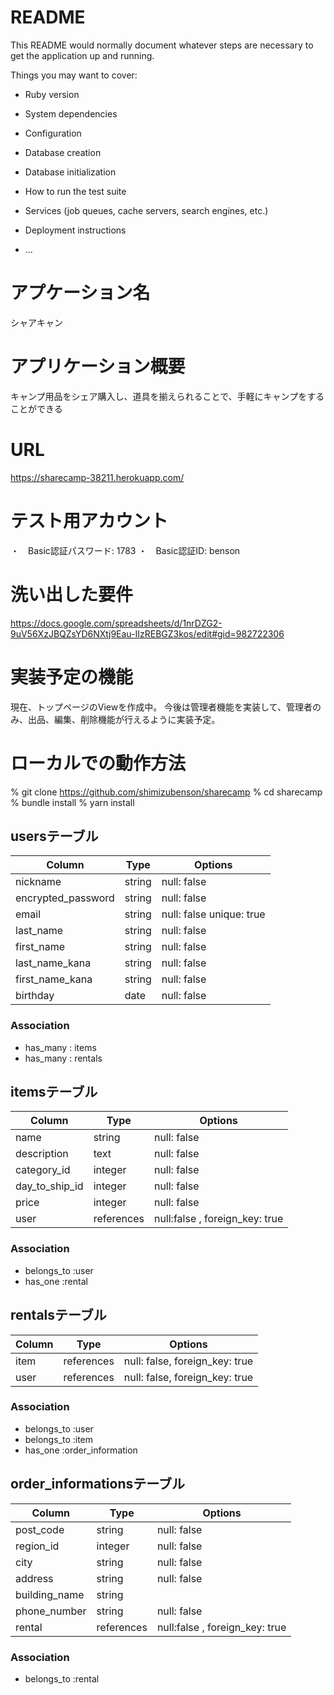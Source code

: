 # README

This README would normally document whatever steps are necessary to get the
application up and running.

Things you may want to cover:

* Ruby version

* System dependencies

* Configuration

* Database creation

* Database initialization

* How to run the test suite

* Services (job queues, cache servers, search engines, etc.)

* Deployment instructions

* ...

# アプケーション名

シャアキャン

# アプリケーション概要

キャンプ用品をシェア購入し、道具を揃えられることで、手軽にキャンプをすることができる

# URL

https://sharecamp-38211.herokuapp.com/


# テスト用アカウント

・　Basic認証パスワード: 1783
・　Basic認証ID: benson

# 洗い出した要件

https://docs.google.com/spreadsheets/d/1nrDZG2-9uV56XzJBQZsYD6NXtj9Eau-IIzREBGZ3kos/edit#gid=982722306


# 実装予定の機能

現在、トップページのViewを作成中。
今後は管理者機能を実装して、管理者のみ、出品、編集、削除機能が行えるように実装予定。

# ローカルでの動作方法

% git clone https://github.com/shimizubenson/sharecamp
% cd sharecamp
% bundle install
% yarn install

## usersテーブル

| Column             | Type   | Options                 |
| ------------------ | ------ | -----------             |
| nickname           | string | null: false             |
| encrypted_password | string | null: false             |
| email              | string | null: false unique: true|
| last_name          | string | null: false             |
| first_name         | string | null: false             |
| last_name_kana     | string | null: false             |
| first_name_kana    | string | null: false             |
| birthday           | date   | null: false             |


### Association

- has_many : items
- has_many : rentals

## itemsテーブル

| Column        | Type      | Options                      |
| ----------    | --------- | ---------------------------- |
| name          | string    | null: false                  |
| description   | text      | null: false                  |
| category_id   | integer   | null: false                  |
| day_to_ship_id| integer   | null: false                  |
| price         | integer   | null: false                  |
| user          | references|null:false , foreign_key: true|

### Association

- belongs_to :user
- has_one :rental

## rentalsテーブル

| Column     | Type      | Options                      |
| ---------- | --------- | ---------------------------- |
| item       | references|null: false, foreign_key: true|
| user       | references|null: false, foreign_key: true|

### Association

- belongs_to :user
- belongs_to :item
- has_one :order_information


## order_informationsテーブル

| Column        | Type      | Options                      |
| ----------    | --------- | ---------------------------- |
| post_code     | string    | null: false                  |
| region_id     | integer   | null: false                  |
| city          | string    | null: false                  |
| address       | string    | null: false                  |
| building_name | string    |                              |
| phone_number  | string    | null: false                  |
| rental        | references|null:false , foreign_key: true|

### Association

- belongs_to :rental 






